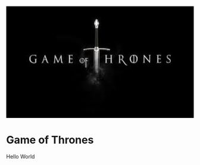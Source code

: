 <div align="center" style="margin-top:10px;">
  <img src="./assets/gotl.jpg" width="auto" height="300px"/>
</div>

# Game of Thrones

Hello World
